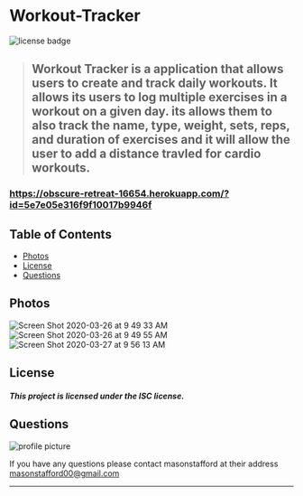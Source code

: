 # Workout-Tracker 
  
  ![license badge](https://img.shields.io/badge/license-ISC-blueviolet?style=flat-square&logo=appveyor)
  
 > ## Workout Tracker is a application that allows users to create and track daily workouts. It allows its users to log multiple exercises in a workout on a given day. its allows them to also track the name, type, weight, sets, reps, and duration of exercises and it will allow the user to add a distance travled for cardio workouts. 

  ### https://obscure-retreat-16654.herokuapp.com/?id=5e7e05e316f9f10017b9946f
  
  ## Table of Contents
  
* [Photos](#Photos)
* [License](#License)
* [Questions](#Questions)

## Photos

![Screen Shot 2020-03-26 at 9 49 33 AM](https://user-images.githubusercontent.com/46834613/77763744-ef506600-7011-11ea-9ab0-c906c966a904.png)
![Screen Shot 2020-03-26 at 9 49 55 AM](https://user-images.githubusercontent.com/46834613/77763771-f7a8a100-7011-11ea-99cf-3a8097937e79.png)
![Screen Shot 2020-03-27 at 9 56 13 AM](https://user-images.githubusercontent.com/46834613/77763772-f8413780-7011-11ea-8b8d-649680d7f063.png)


## License
#### *This project is licensed under the ISC license.*

## Questions


![profile picture](https://avatars0.githubusercontent.com/u/46834613?v=4)

If you have any questions please contact masonstafford at their address masonstafford00@gmail.com

---


